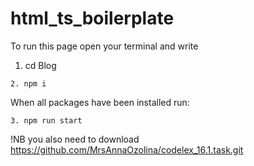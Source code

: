 # html_ts_boilerplate
To run this page open your terminal and write

1. cd Blog
```
2. npm i
```

When all packages have been installed run:
```
3. npm run start
```
!NB  you also need to download https://github.com/MrsAnnaOzolina/codelex_16.1.task.git